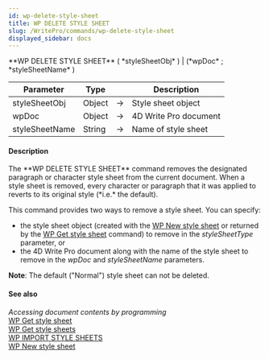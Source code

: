 ```yaml
---
id: wp-delete-style-sheet
title: WP DELETE STYLE SHEET
slug: /WritePro/commands/wp-delete-style-sheet
displayed_sidebar: docs
---
```


<!--REF #_command_.WP DELETE STYLE SHEET.Syntax-->**WP DELETE STYLE SHEET** ( *styleSheetObj* ) | (*wpDoc* ; *styleSheetName* )<!-- END REF-->
<!--REF #_command_.WP DELETE STYLE SHEET.Params-->
| Parameter | Type |  | Description |
| --- | --- | --- | --- |
| styleSheetObj | Object | &#8594;  | Style sheet object |
| wpDoc | Object | &#8594;  | 4D Write Pro document |
| styleSheetName | String | &#8594;  | Name of style sheet |

<!-- END REF-->

#### Description 

<!--REF #_command_.WP DELETE STYLE SHEET.Summary-->The **WP DELETE STYLE SHEET** command removes the designated paragraph or character style sheet from the current document.<!-- END REF--> When a style sheet is removed, every character or paragraph that it was applied to reverts to its original style (*i.e.* the default).

This command provides two ways to remove a style sheet. You can specify:

* the style sheet object (created with the [WP New style sheet](wp-new-style-sheet.md) or returned by the [WP Get style sheet](wp-get-style-sheet.md) command) to remove in the *styleSheetType* parameter, or
* the 4D Write Pro document along with the name of the style sheet to remove in the *wpDoc* and *styleSheetName* parameters.

**Note**: The default ("Normal") style sheet can not be deleted.

#### See also 

*Accessing document contents by programming*  
[WP Get style sheet](wp-get-style-sheet.md)  
[WP Get style sheets](wp-get-style-sheets.md)  
[WP IMPORT STYLE SHEETS](wp-import-style-sheets.md)  
[WP New style sheet](wp-new-style-sheet.md)  